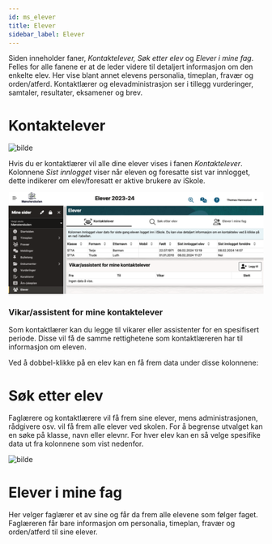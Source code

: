 ```yaml
---
id: ms_elever
title: Elever
sidebar_label: Elever
---
```


Siden inneholder faner, _Kontaktelever, Søk etter elev_ og _Elever i mine fag_. Felles for alle fanene er at de leder videre til detaljert informasjon om den enkelte elev. Her vise blant annet elevens personalia, timeplan, fravær og orden/atferd. Kontaktlærer og elevadministrasjon ser i tillegg vurderinger, samtaler, resultater, eksamener og brev. 


# Kontaktelever

![bilde](https://github.com/BarmanHanssen/iskole/assets/80097133/44548b8d-4c93-401a-9fba-e7b40e1bcd9a)

Hvis du er kontaktlærer vil alle dine elever vises i fanen _Kontaktelever_. Kolonnene _Sist innlogget_ viser når eleven og foresatte sist var innlogget, dette indikerer om elev/foresatt er aktive brukere av iSkole.

![bilde](/img/ms_elever_kontaktelever.png 'Kontaktelever')

### Vikar/assistent for mine kontaktelever
Som kontaktlærer kan du legge til vikarer eller assistenter for en spesifisert periode. Disse vil få de samme rettighetene som kontaktlæreren har til informasjon om eleven.


Ved å dobbel-klikke på en elev kan en få frem data under disse kolonnene:

# Søk etter elev
Faglærere og kontaktlærere vil få frem sine elever, mens administrasjonen, rådgivere osv. vil få frem alle elever ved skolen.
For å begrense utvalget kan en  søke på klasse, navn eller elevnr. For hver elev kan en så velge spesifike data ut fra  kolonnene som vist nedenfor.  

![bilde](https://github.com/BarmanHanssen/iskole/assets/80097133/cdd6bf2a-a20a-4cac-b984-810000709a64)

# Elever i mine fag
Her velger faglærer et av sine og får da frem alle elevene som følger faget. Faglæreren får bare informasjon om personalia, timeplan, fravær og orden/atferd til sine elever.

